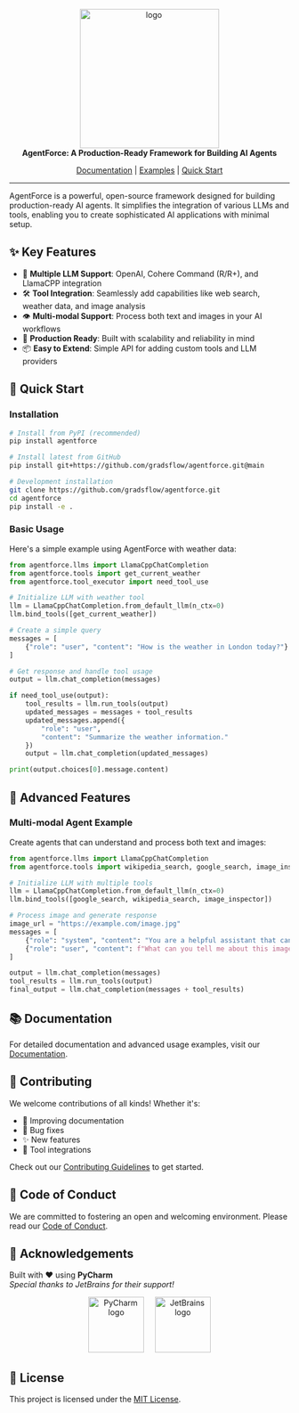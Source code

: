 <p align="center">
  <img width="250" alt="logo" src="https://ik.imagekit.io/gradsflow/logo/v2/gf-logo-gradsflow-orange_bv-f7gJu-up.svg"/>
  <br>
  <strong>AgentForce: A Production-Ready Framework for Building AI Agents</strong>
</p>

<p align="center">
  <a href="https://agents.gradsflow.com">Documentation</a> |
  <a href="https://github.com/gradsflow/agentforce/tree/main/examples">Examples</a> |
  <a href="#-quick-start">Quick Start</a>
</p>

---

AgentForce is a powerful, open-source framework designed for building production-ready AI agents. It simplifies the integration of various LLMs and tools, enabling you to create sophisticated AI applications with minimal setup.

## ✨ Key Features

- 🤖 **Multiple LLM Support**: OpenAI, Cohere Command (R/R+), and LlamaCPP integration
- 🛠️ **Tool Integration**: Seamlessly add capabilities like web search, weather data, and image analysis
- 👁️ **Multi-modal Support**: Process both text and images in your AI workflows
- 🚀 **Production Ready**: Built with scalability and reliability in mind
- 📦 **Easy to Extend**: Simple API for adding custom tools and LLM providers

## 🚀 Quick Start

### Installation

```bash
# Install from PyPI (recommended)
pip install agentforce

# Install latest from GitHub
pip install git+https://github.com/gradsflow/agentforce.git@main

# Development installation
git clone https://github.com/gradsflow/agentforce.git
cd agentforce
pip install -e .
```

### Basic Usage

Here's a simple example using AgentForce with weather data:

```python
from agentforce.llms import LlamaCppChatCompletion
from agentforce.tools import get_current_weather
from agentforce.tool_executor import need_tool_use

# Initialize LLM with weather tool
llm = LlamaCppChatCompletion.from_default_llm(n_ctx=0)
llm.bind_tools([get_current_weather])

# Create a simple query
messages = [
    {"role": "user", "content": "How is the weather in London today?"}
]

# Get response and handle tool usage
output = llm.chat_completion(messages)

if need_tool_use(output):
    tool_results = llm.run_tools(output)
    updated_messages = messages + tool_results
    updated_messages.append({
        "role": "user",
        "content": "Summarize the weather information."
    })
    output = llm.chat_completion(updated_messages)

print(output.choices[0].message.content)
```

## 🎯 Advanced Features

### Multi-modal Agent Example

Create agents that can understand and process both text and images:

```python
from agentforce.llms import LlamaCppChatCompletion
from agentforce.tools import wikipedia_search, google_search, image_inspector

# Initialize LLM with multiple tools
llm = LlamaCppChatCompletion.from_default_llm(n_ctx=0)
llm.bind_tools([google_search, wikipedia_search, image_inspector])

# Process image and generate response
image_url = "https://example.com/image.jpg"
messages = [
    {"role": "system", "content": "You are a helpful assistant that can analyze images."},
    {"role": "user", "content": f"What can you tell me about this image? {image_url}"}
]

output = llm.chat_completion(messages)
tool_results = llm.run_tools(output)
final_output = llm.chat_completion(messages + tool_results)
```

## 📚 Documentation

For detailed documentation and advanced usage examples, visit our [Documentation](https://agents.gradsflow.com).

## 🤝 Contributing

We welcome contributions of all kinds! Whether it's:
- 📝 Improving documentation
- 🐛 Bug fixes
- ✨ New features
- 🔧 Tool integrations

Check out our [Contributing Guidelines](https://github.com/gradsflow/agentforce/blob/master/CONTRIBUTING.md) to get started.

## 📜 Code of Conduct

We are committed to fostering an open and welcoming environment. Please read our [Code of Conduct](https://github.com/gradsflow/agentforce/blob/master/CODE_OF_CONDUCT.md).

## 🙌 Acknowledgements

Built with ❤️ using **PyCharm**  
*Special thanks to JetBrains for their support!*

<div align="center">
  <img src="https://resources.jetbrains.com/storage/products/company/brand/logos/PyCharm_icon.svg" alt="PyCharm logo" width="100"/>
  &nbsp;&nbsp;&nbsp;
  <img src="https://resources.jetbrains.com/storage/products/company/brand/logos/jetbrains.svg" alt="JetBrains logo" width="100"/>
</div>

## 📄 License

This project is licensed under the [MIT License](LICENSE).

